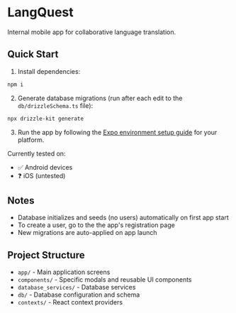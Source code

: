 # LangQuest
  
Internal mobile app for collaborative language translation.
  
## Quick Start
  
1. Install dependencies:
```bash
npm i
```
  
2. Generate database migrations (run after each edit to the `db/drizzleSchema.ts` file):
```bash
npx drizzle-kit generate
```
  
3. Run the app by following the [Expo environment setup guide](https://docs.expo.dev/get-started/set-up-your-environment/) for your platform.
  
Currently tested on:
- ✅ Android devices
- ❓ iOS (untested)

## Notes

- Database initializes and seeds (no users) automatically on first app start
- To create a user, go to the the app's registration page
- New migrations are auto-applied on app launch

## Project Structure

- `app/` - Main application screens
- `components/` - Specific modals and reusable UI components
- `database_services/` - Database services
- `db/` - Database configuration and schema
- `contexts/` - React context providers